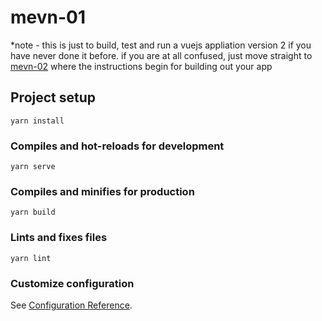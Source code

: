 # mevn-01

*note - this is just to build, test and run a vuejs appliation version 2 if you have never done it before.  if you are at all confused, just move straight to [mevn-02](../../mevn-02-vue3-template/) where the instructions begin for building out your app

## Project setup
```
yarn install
```

### Compiles and hot-reloads for development
```
yarn serve
```

### Compiles and minifies for production
```
yarn build
```

### Lints and fixes files
```
yarn lint
```

### Customize configuration
See [Configuration Reference](https://cli.vuejs.org/config/).
